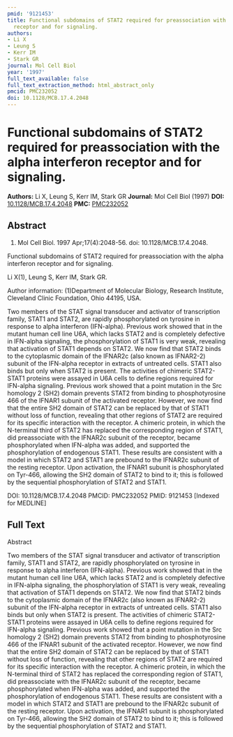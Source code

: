 ```yaml
---
pmid: '9121453'
title: Functional subdomains of STAT2 required for preassociation with the alpha interferon
  receptor and for signaling.
authors:
- Li X
- Leung S
- Kerr IM
- Stark GR
journal: Mol Cell Biol
year: '1997'
full_text_available: false
full_text_extraction_method: html_abstract_only
pmcid: PMC232052
doi: 10.1128/MCB.17.4.2048
---
```


# Functional subdomains of STAT2 required for preassociation with the alpha interferon receptor and for signaling.
**Authors:** Li X, Leung S, Kerr IM, Stark GR
**Journal:** Mol Cell Biol (1997)
**DOI:** [10.1128/MCB.17.4.2048](https://doi.org/10.1128/MCB.17.4.2048)
**PMC:** [PMC232052](https://www.ncbi.nlm.nih.gov/pmc/articles/PMC232052/)

## Abstract

1. Mol Cell Biol. 1997 Apr;17(4):2048-56. doi: 10.1128/MCB.17.4.2048.

Functional subdomains of STAT2 required for preassociation with the alpha 
interferon receptor and for signaling.

Li X(1), Leung S, Kerr IM, Stark GR.

Author information:
(1)Department of Molecular Biology, Research Institute, Cleveland Clinic 
Foundation, Ohio 44195, USA.

Two members of the STAT signal transducer and activator of transcription family, 
STAT1 and STAT2, are rapidly phosphorylated on tyrosine in response to alpha 
interferon (IFN-alpha). Previous work showed that in the mutant human cell line 
U6A, which lacks STAT2 and is completely defective in IFN-alpha signaling, the 
phosphorylation of STAT1 is very weak, revealing that activation of STAT1 
depends on STAT2. We now find that STAT2 binds to the cytoplasmic domain of the 
IFNAR2c (also known as IFNAR2-2) subunit of the IFN-alpha receptor in extracts 
of untreated cells. STAT1 also binds but only when STAT2 is present. The 
activities of chimeric STAT2-STAT1 proteins were assayed in U6A cells to define 
regions required for IFN-alpha signaling. Previous work showed that a point 
mutation in the Src homology 2 (SH2) domain prevents STAT2 from binding to 
phosphotyrosine 466 of the IFNAR1 subunit of the activated receptor. However, we 
now find that the entire SH2 domain of STAT2 can be replaced by that of STAT1 
without loss of function, revealing that other regions of STAT2 are required for 
its specific interaction with the receptor. A chimeric protein, in which the 
N-terminal third of STAT2 has replaced the corresponding region of STAT1, did 
preassociate with the IFNAR2c subunit of the receptor, became phosphorylated 
when IFN-alpha was added, and supported the phosphorylation of endogenous STAT1. 
These results are consistent with a model in which STAT2 and STAT1 are prebound 
to the IFNAR2c subunit of the resting receptor. Upon activation, the IFNAR1 
subunit is phosphorylated on Tyr-466, allowing the SH2 domain of STAT2 to bind 
to it; this is followed by the sequential phosphorylation of STAT2 and STAT1.

DOI: 10.1128/MCB.17.4.2048
PMCID: PMC232052
PMID: 9121453 [Indexed for MEDLINE]

## Full Text

Abstract

Two members of the STAT signal transducer and activator of transcription family, STAT1 and STAT2, are rapidly phosphorylated on tyrosine in response to alpha interferon (IFN-alpha). Previous work showed that in the mutant human cell line U6A, which lacks STAT2 and is completely defective in IFN-alpha signaling, the phosphorylation of STAT1 is very weak, revealing that activation of STAT1 depends on STAT2. We now find that STAT2 binds to the cytoplasmic domain of the IFNAR2c (also known as IFNAR2-2) subunit of the IFN-alpha receptor in extracts of untreated cells. STAT1 also binds but only when STAT2 is present. The activities of chimeric STAT2-STAT1 proteins were assayed in U6A cells to define regions required for IFN-alpha signaling. Previous work showed that a point mutation in the Src homology 2 (SH2) domain prevents STAT2 from binding to phosphotyrosine 466 of the IFNAR1 subunit of the activated receptor. However, we now find that the entire SH2 domain of STAT2 can be replaced by that of STAT1 without loss of function, revealing that other regions of STAT2 are required for its specific interaction with the receptor. A chimeric protein, in which the N-terminal third of STAT2 has replaced the corresponding region of STAT1, did preassociate with the IFNAR2c subunit of the receptor, became phosphorylated when IFN-alpha was added, and supported the phosphorylation of endogenous STAT1. These results are consistent with a model in which STAT2 and STAT1 are prebound to the IFNAR2c subunit of the resting receptor. Upon activation, the IFNAR1 subunit is phosphorylated on Tyr-466, allowing the SH2 domain of STAT2 to bind to it; this is followed by the sequential phosphorylation of STAT2 and STAT1.
